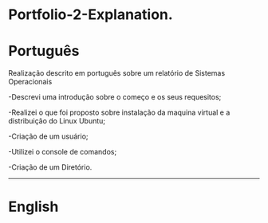 
# Portfolio-2-Explanation.

# Português

Realização descrito em português sobre um relatório de Sistemas Operacionais

-Descrevi uma introdução sobre o começo e os seus requesitos;

-Realizei o que foi proposto sobre instalação da maquina virtual e a distribuição do Linux Ubuntu;

-Criação de um usuário;

-Utilizei o console de comandos;

-Criação de um Diretório.


--------------------------------------------------------------------------------------------------------------------------------

# English 


